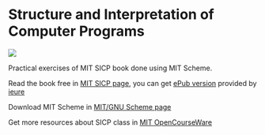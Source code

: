 Structure and Interpretation of Computer Programs
=================================================

<img src="http://mitpress.mit.edu/sicp/graphics/main-banner.gif"/>


Practical exercises of MIT SICP book done using MIT Scheme.

Read the book free in [MIT SICP page](http://mitpress.mit.edu/sicp/), you can get [ePub version](https://github.com/downloads/ieure/sicp/sicp.epub) provided by [ieure](https://github.com/ieure/sicp)

Download MIT Scheme in [MIT/GNU Scheme page](http://www.gnu.org/software/mit-scheme/)

Get more resources about SICP class in [MIT OpenCourseWare](http://ocw.mit.edu/courses/electrical-engineering-and-computer-science/6-001-structure-and-interpretation-of-computer-programs-spring-2005/)

